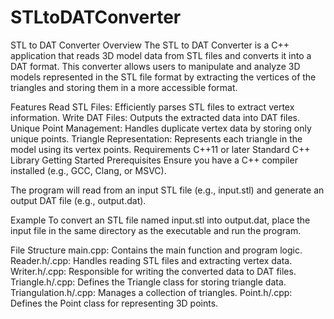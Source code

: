 # STLtoDATConverter
STL to DAT Converter
Overview
The STL to DAT Converter is a C++ application that reads 3D model data from STL files and converts it into a DAT format. This converter allows users to manipulate and analyze 3D models represented in the STL file format by extracting the vertices of the triangles and storing them in a more accessible format.

Features
Read STL Files: Efficiently parses STL files to extract vertex information.
Write DAT Files: Outputs the extracted data into DAT files.
Unique Point Management: Handles duplicate vertex data by storing only unique points.
Triangle Representation: Represents each triangle in the model using its vertex points.
Requirements
C++11 or later
Standard C++ Library
Getting Started
Prerequisites
Ensure you have a C++ compiler installed (e.g., GCC, Clang, or MSVC).

The program will read from an input STL file (e.g., input.stl) and generate an output DAT file (e.g., output.dat).

Example
To convert an STL file named input.stl into output.dat, place the input file in the same directory as the executable and run the program.

File Structure
main.cpp: Contains the main function and program logic.
Reader.h/.cpp: Handles reading STL files and extracting vertex data.
Writer.h/.cpp: Responsible for writing the converted data to DAT files.
Triangle.h/.cpp: Defines the Triangle class for storing triangle data.
Triangulation.h/.cpp: Manages a collection of triangles.
Point.h/.cpp: Defines the Point class for representing 3D points.